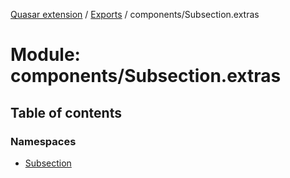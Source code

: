 [Quasar extension](../index.md) / [Exports](../modules.md) / components/Subsection.extras

# Module: components/Subsection.extras

## Table of contents

### Namespaces

- [Subsection](components_Subsection_extras.Subsection.md)
